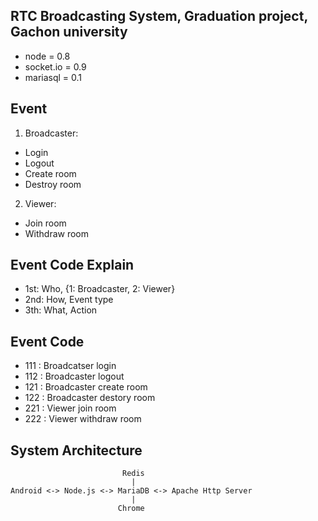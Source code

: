 ## RTC Broadcasting System, Graduation project, Gachon university

- node = 0.8
- socket.io = 0.9
- mariasql = 0.1

## Event

1. Broadcaster:
  - Login
  - Logout
  - Create room
  - Destroy room

2. Viewer:
  - Join room
  - Withdraw room

## Event Code Explain

- 1st: Who, {1: Broadcaster, 2: Viewer}
- 2nd: How, Event type
- 3th: What, Action

## Event Code

- 111 : Broadcatser login
- 112 : Broadcaster logout
- 121 : Broadcaster create room
- 122 : Broadcaster destory room
- 221 : Viewer join room
- 222 : Viewer withdraw room

## System Architecture

                             Redis
                               |
    Android <-> Node.js <-> MariaDB <-> Apache Http Server
                               |
                            Chrome

